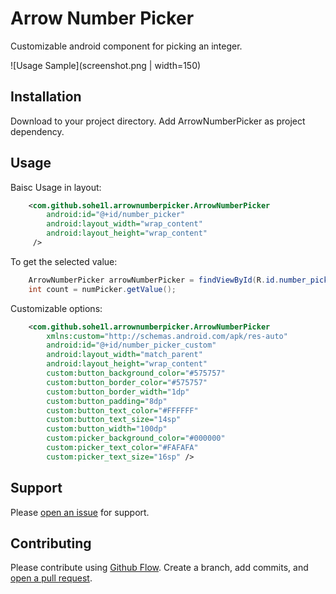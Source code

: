 # Arrow Number Picker

Customizable android component for picking an integer.


![Usage Sample](screenshot.png | width=150)

## Installation

Download to your project directory. 
Add ArrowNumberPicker as project dependency.

## Usage

Baisc Usage in layout:

```xml
    <com.github.sohe1l.arrownumberpicker.ArrowNumberPicker
        android:id="@+id/number_picker"
        android:layout_width="wrap_content"
        android:layout_height="wrap_content"
     />
```

To get the selected value:

```java
    ArrowNumberPicker arrowNumberPicker = findViewById(R.id.number_picker);
    int count = numPicker.getValue();
```


Customizable options:
```xml
    <com.github.sohe1l.arrownumberpicker.ArrowNumberPicker 
        xmlns:custom="http://schemas.android.com/apk/res-auto"
        android:id="@+id/number_picker_custom"
        android:layout_width="match_parent"
        android:layout_height="wrap_content"
        custom:button_background_color="#575757"
        custom:button_border_color="#575757"
        custom:button_border_width="1dp"
        custom:button_padding="8dp"
        custom:button_text_color="#FFFFFF"
        custom:button_text_size="14sp"
        custom:button_width="100dp"
        custom:picker_background_color="#000000"
        custom:picker_text_color="#FAFAFA"
        custom:picker_text_size="16sp" />
```


## Support

Please [open an issue](https://github.com/sohe1l/arrow-mumber-picker/issues/new) for support.

## Contributing

Please contribute using [Github Flow](https://guides.github.com/introduction/flow/). Create a branch, add commits, and [open a pull request](https://github.com/sohe1l/arrow-mumber-picker/compare/).